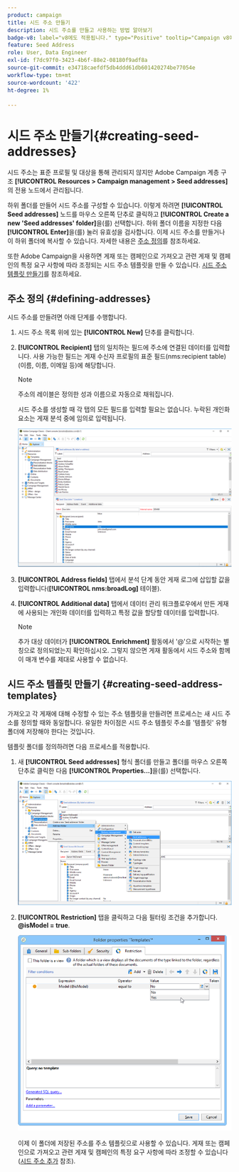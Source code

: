 ```yaml
---
product: campaign
title: 시드 주소 만들기
description: 시드 주소를 만들고 사용하는 방법 알아보기
badge-v8: label="v8에도 적용됩니다." type="Positive" tooltip="Campaign v8에도 적용됩니다."
feature: Seed Address
role: User, Data Engineer
exl-id: f7dc97f0-3423-4b6f-88e2-08180f9adf8a
source-git-commit: e34718caefdf5db4ddd61db601420274be77054e
workflow-type: tm+mt
source-wordcount: '422'
ht-degree: 1%

---
```


# 시드 주소 만들기{#creating-seed-addresses}

시드 주소는 표준 프로필 및 대상을 통해 관리되지 않지만 Adobe Campaign 계층 구조 **[!UICONTROL Resources > Campaign management > Seed addresses]**&#x200B;의 전용 노드에서 관리됩니다.

하위 폴더를 만들어 시드 주소를 구성할 수 있습니다. 이렇게 하려면 **[!UICONTROL Seed addresses]** 노드를 마우스 오른쪽 단추로 클릭하고 **[!UICONTROL Create a new 'Seed addresses' folder]**&#x200B;을(를) 선택합니다. 하위 폴더 이름을 지정한 다음 **[!UICONTROL Enter]**&#x200B;을(를) 눌러 유효성을 검사합니다. 이제 시드 주소를 만들거나 이 하위 폴더에 복사할 수 있습니다. 자세한 내용은 [주소 정의](#defining-addresses)를 참조하세요.

또한 Adobe Campaign을 사용하면 게재 또는 캠페인으로 가져오고 관련 게재 및 캠페인의 특정 요구 사항에 따라 조정되는 시드 주소 템플릿을 만들 수 있습니다. [시드 주소 템플릿 만들기](#creating-seed-address-templates)를 참조하세요.

## 주소 정의 {#defining-addresses}

시드 주소를 만들려면 아래 단계를 수행합니다.

1. 시드 주소 목록 위에 있는 **[!UICONTROL New]** 단추를 클릭합니다.
1. **[!UICONTROL Recipient]** 탭의 일치하는 필드에 주소에 연결된 데이터를 입력합니다. 사용 가능한 필드는 게재 수신자 프로필의 표준 필드(nms:recipient table)(이름, 이름, 이메일 등)에 해당합니다.

   >[!NOTE]
   >
   >주소의 레이블은 정의한 성과 이름으로 자동으로 채워집니다.
   >
   >시드 주소를 생성할 때 각 탭의 모든 필드를 입력할 필요는 없습니다. 누락된 개인화 요소는 게재 분석 중에 임의로 입력됩니다.

   ![](assets/s_ncs_user_seedlist_new_address.png)

1. **[!UICONTROL Address fields]** 탭에서 분석 단계 동안 게재 로그에 삽입할 값을 입력합니다(**[!UICONTROL nms:broadLog]** 테이블).

1. **[!UICONTROL Additional data]** 탭에서 데이터 관리 워크플로우에서 만든 게재에 사용되는 개인화 데이터를 입력하고 특정 값을 할당할 데이터를 입력합니다.

   >[!NOTE]
   >
   >추가 대상 데이터가 **[!UICONTROL Enrichment]** 활동에서 &#39;@&#39;으로 시작하는 별칭으로 정의되었는지 확인하십시오. 그렇지 않으면 게재 활동에서 시드 주소와 함께 이 매개 변수를 제대로 사용할 수 없습니다.

## 시드 주소 템플릿 만들기 {#creating-seed-address-templates}

가져오고 각 게재에 대해 수정할 수 있는 주소 템플릿을 만들려면 프로세스는 새 시드 주소를 정의할 때와 동일합니다. 유일한 차이점은 시드 주소 템플릿 주소를 &#39;템플릿&#39; 유형 폴더에 저장해야 한다는 것입니다.

템플릿 폴더를 정의하려면 다음 프로세스를 적용합니다.

1. 새 **[!UICONTROL Seed addresses]** 형식 폴더를 만들고 폴더를 마우스 오른쪽 단추로 클릭한 다음 **[!UICONTROL Properties...]**&#x200B;을(를) 선택합니다.

   ![](assets/s_ncs_user_seedlist_template_folder.png)

1. **[!UICONTROL Restriction]** 탭을 클릭하고 다음 필터링 조건을 추가합니다. **@isModel = true**.

   ![](assets/s_ncs_user_seedlist_folder_is_model.png)

   이제 이 폴더에 저장된 주소를 주소 템플릿으로 사용할 수 있습니다. 게재 또는 캠페인으로 가져오고 관련 게재 및 캠페인의 특정 요구 사항에 따라 조정할 수 있습니다([시드 주소 추가](adding-seed-addresses.md) 참조).
